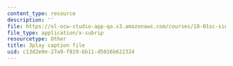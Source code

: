 ```yaml
---
content_type: resource
description: ''
file: https://ol-ocw-studio-app-qa.s3.amazonaws.com/courses/18-01sc-single-variable-calculus-fall-2010/c13d2e0e27a9f8196b11d5016b622324_1424365.srt
file_type: application/x-subrip
resourcetype: Other
title: 3play caption file
uid: c13d2e0e-27a9-f819-6b11-d5016b622324
---
```

